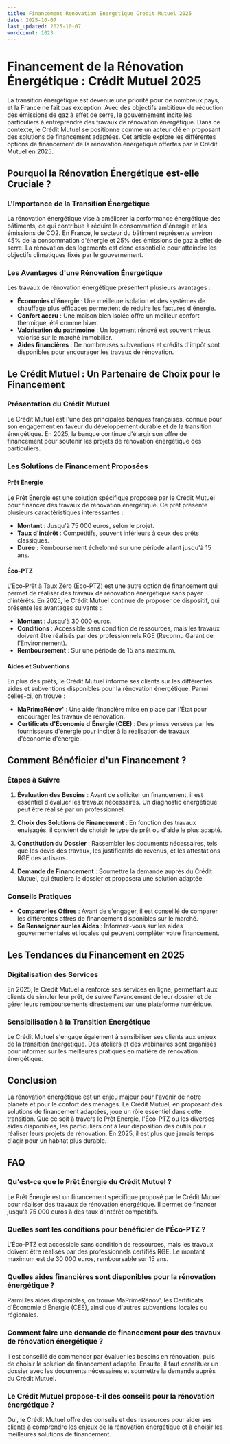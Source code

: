 ```yaml
---
title: Financement Renovation Energetique Credit Mutuel 2025
date: 2025-10-07
last_updated: 2025-10-07
wordcount: 1023
---
```


# Financement de la Rénovation Énergétique : Crédit Mutuel 2025

La transition énergétique est devenue une priorité pour de nombreux pays, et la France ne fait pas exception. Avec des objectifs ambitieux de réduction des émissions de gaz à effet de serre, le gouvernement incite les particuliers à entreprendre des travaux de rénovation énergétique. Dans ce contexte, le Crédit Mutuel se positionne comme un acteur clé en proposant des solutions de financement adaptées. Cet article explore les différentes options de financement de la rénovation énergétique offertes par le Crédit Mutuel en 2025.

## Pourquoi la Rénovation Énergétique est-elle Cruciale ?

### L'Importance de la Transition Énergétique

La rénovation énergétique vise à améliorer la performance énergétique des bâtiments, ce qui contribue à réduire la consommation d'énergie et les émissions de CO2. En France, le secteur du bâtiment représente environ 45% de la consommation d'énergie et 25% des émissions de gaz à effet de serre. La rénovation des logements est donc essentielle pour atteindre les objectifs climatiques fixés par le gouvernement.

### Les Avantages d'une Rénovation Énergétique

Les travaux de rénovation énergétique présentent plusieurs avantages :
- **Économies d'énergie** : Une meilleure isolation et des systèmes de chauffage plus efficaces permettent de réduire les factures d'énergie.
- **Confort accru** : Une maison bien isolée offre un meilleur confort thermique, été comme hiver.
- **Valorisation du patrimoine** : Un logement rénové est souvent mieux valorisé sur le marché immobilier.
- **Aides financières** : De nombreuses subventions et crédits d'impôt sont disponibles pour encourager les travaux de rénovation.

## Le Crédit Mutuel : Un Partenaire de Choix pour le Financement

### Présentation du Crédit Mutuel

Le Crédit Mutuel est l'une des principales banques françaises, connue pour son engagement en faveur du développement durable et de la transition énergétique. En 2025, la banque continue d'élargir son offre de financement pour soutenir les projets de rénovation énergétique des particuliers.

### Les Solutions de Financement Proposées

#### Prêt Énergie

Le Prêt Énergie est une solution spécifique proposée par le Crédit Mutuel pour financer des travaux de rénovation énergétique. Ce prêt présente plusieurs caractéristiques intéressantes :
- **Montant** : Jusqu'à 75 000 euros, selon le projet.
- **Taux d'intérêt** : Compétitifs, souvent inférieurs à ceux des prêts classiques.
- **Durée** : Remboursement échelonné sur une période allant jusqu'à 15 ans.

#### Éco-PTZ

L'Éco-Prêt à Taux Zéro (Éco-PTZ) est une autre option de financement qui permet de réaliser des travaux de rénovation énergétique sans payer d'intérêts. En 2025, le Crédit Mutuel continue de proposer ce dispositif, qui présente les avantages suivants :
- **Montant** : Jusqu'à 30 000 euros.
- **Conditions** : Accessible sans condition de ressources, mais les travaux doivent être réalisés par des professionnels RGE (Reconnu Garant de l’Environnement).
- **Remboursement** : Sur une période de 15 ans maximum.

#### Aides et Subventions

En plus des prêts, le Crédit Mutuel informe ses clients sur les différentes aides et subventions disponibles pour la rénovation énergétique. Parmi celles-ci, on trouve :
- **MaPrimeRénov'** : Une aide financière mise en place par l'État pour encourager les travaux de rénovation.
- **Certificats d'Économie d'Énergie (CEE)** : Des primes versées par les fournisseurs d'énergie pour inciter à la réalisation de travaux d'économie d'énergie.

## Comment Bénéficier d'un Financement ?

### Étapes à Suivre

1. **Évaluation des Besoins** : Avant de solliciter un financement, il est essentiel d'évaluer les travaux nécessaires. Un diagnostic énergétique peut être réalisé par un professionnel.
   
2. **Choix des Solutions de Financement** : En fonction des travaux envisagés, il convient de choisir le type de prêt ou d'aide le plus adapté.

3. **Constitution du Dossier** : Rassembler les documents nécessaires, tels que les devis des travaux, les justificatifs de revenus, et les attestations RGE des artisans.

4. **Demande de Financement** : Soumettre la demande auprès du Crédit Mutuel, qui étudiera le dossier et proposera une solution adaptée.

### Conseils Pratiques

- **Comparer les Offres** : Avant de s'engager, il est conseillé de comparer les différentes offres de financement disponibles sur le marché.
- **Se Renseigner sur les Aides** : Informez-vous sur les aides gouvernementales et locales qui peuvent compléter votre financement.

## Les Tendances du Financement en 2025

### Digitalisation des Services

En 2025, le Crédit Mutuel a renforcé ses services en ligne, permettant aux clients de simuler leur prêt, de suivre l'avancement de leur dossier et de gérer leurs remboursements directement sur une plateforme numérique.

### Sensibilisation à la Transition Énergétique

Le Crédit Mutuel s'engage également à sensibiliser ses clients aux enjeux de la transition énergétique. Des ateliers et des webinaires sont organisés pour informer sur les meilleures pratiques en matière de rénovation énergétique.

## Conclusion

La rénovation énergétique est un enjeu majeur pour l'avenir de notre planète et pour le confort des ménages. Le Crédit Mutuel, en proposant des solutions de financement adaptées, joue un rôle essentiel dans cette transition. Que ce soit à travers le Prêt Énergie, l'Éco-PTZ ou les diverses aides disponibles, les particuliers ont à leur disposition des outils pour réaliser leurs projets de rénovation. En 2025, il est plus que jamais temps d'agir pour un habitat plus durable.

## FAQ

### Qu'est-ce que le Prêt Énergie du Crédit Mutuel ?

Le Prêt Énergie est un financement spécifique proposé par le Crédit Mutuel pour réaliser des travaux de rénovation énergétique. Il permet de financer jusqu'à 75 000 euros à des taux d'intérêt compétitifs.

### Quelles sont les conditions pour bénéficier de l'Éco-PTZ ?

L'Éco-PTZ est accessible sans condition de ressources, mais les travaux doivent être réalisés par des professionnels certifiés RGE. Le montant maximum est de 30 000 euros, remboursable sur 15 ans.

### Quelles aides financières sont disponibles pour la rénovation énergétique ?

Parmi les aides disponibles, on trouve MaPrimeRénov', les Certificats d'Économie d'Énergie (CEE), ainsi que d'autres subventions locales ou régionales.

### Comment faire une demande de financement pour des travaux de rénovation énergétique ?

Il est conseillé de commencer par évaluer les besoins en rénovation, puis de choisir la solution de financement adaptée. Ensuite, il faut constituer un dossier avec les documents nécessaires et soumettre la demande auprès du Crédit Mutuel.

### Le Crédit Mutuel propose-t-il des conseils pour la rénovation énergétique ?

Oui, le Crédit Mutuel offre des conseils et des ressources pour aider ses clients à comprendre les enjeux de la rénovation énergétique et à choisir les meilleures solutions de financement.
